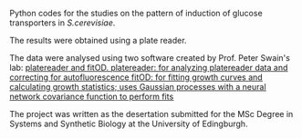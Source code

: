 Python codes for the studies on the pattern of induction of glucose transporters in *S.cerevisiae*.

The results were obtained using a plate reader.

The data were analysed using two software created by Prof. Peter Swain's lab: <ins>platereader<ins> and <ins>fitOD<ins>.
  <ins>platereader<ins>: for analyzing platereader data and correcting for autofluorescence
  <ins>fitOD<ins>: for fitting growth curves and calculating growth statistics; uses Gaussian processes with a neural network covariance function to perform fits

The project was written as the desertation submitted for the MSc Degree in Systems and Synthetic Biology at the University of Edingburgh.
